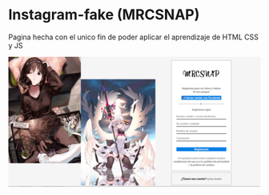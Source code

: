 # Instagram-fake (MRCSNAP)

Pagina hecha con el unico fin de poder aplicar el aprendizaje de HTML CSS y JS

<img src="https://github.com/Rufi512/MRCSNAP/blob/master/capture.png">
